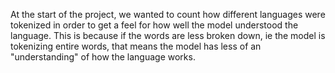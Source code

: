 At the start of the project, we wanted to count how different languages were tokenized in order to get a feel for how well the model understood the language. This is because if the words are less broken down, ie the model is tokenizing entire words, that means the model has less of an "understanding" of how the language works. 